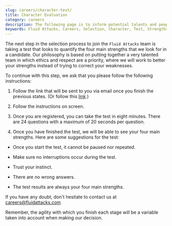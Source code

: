 ```yaml
---
slug: careers/character-test/
title: Character Evaluation
category: careers
description: The following page is to inform potential talents and people interested in working with us about our selection process.
keywords: Fluid Attacks, Careers, Selection, Character, Test, Strengths
---
```


The next step in the selection process
to join the `Fluid Attacks` team
is taking a test
that looks to quantify the four main strengths
that we look for in a candidate.
Our philosophy is based on putting together a very talented team
in which ethics and respect are a priority,
where we will work to better your strengths
instead of trying to correct your weaknesses.

To continue with this step,
we ask that you please follow the following instructions:

1. Follow the link that will be sent to you via email
   once you finish the previous states.
   (Or follow this [link](https://fluidattacks.formstack.com/forms/profile).)

2. Follow the instructions on screen.

3. Once you are registered,
   you can take the test in eight minutes.
   There are 24 questions
   with a maximum of 20 seconds per question.

4. Once you have finished the test,
   we will be able to see your four main strengths.
   Here are some suggestions for the test:

- Once you start the test,
  it cannot be paused nor repeated.

- Make sure no interruptions occur during the test.

- Trust your instinct.

- There are no wrong answers.

- The test results are always your four main strengths.

If you have any doubt,
don't hesitate to contact us at <careers@fluidattacks.com>

Remember,
the agility with which you finish each stage will be a variable
taken into account when making our decision.
